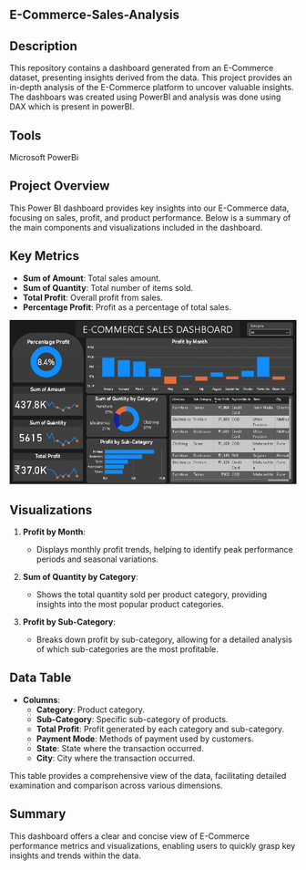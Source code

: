 ## E-Commerce-Sales-Analysis

## Description
This repository contains a dashboard generated from an E-Commerce dataset, presenting insights derived from the data. This project provides an in-depth analysis of the E-Commerce platform to uncover valuable insights. The dashboars was created using PowerBI and analysis was done using DAX which is present in powerBI.

## Tools
Microsoft PowerBi 

## Project Overview
This Power BI dashboard provides key insights into our E-Commerce data, focusing on sales, profit, and product performance. Below is a summary of the main components and visualizations included in the dashboard.

## Key Metrics
- **Sum of Amount**: Total sales amount.
- **Sum of Quantity**: Total number of items sold.
- **Total Profit**: Overall profit from sales.
- **Percentage Profit**: Profit as a percentage of total sales.

![Dashboard Overview](Files/E-Commerce-Dashboard.PNG)

## Visualizations 
1. **Profit by Month**:
   - Displays monthly profit trends, helping to identify peak performance periods and seasonal variations.
   
2. **Sum of Quantity by Category**:
   - Shows the total quantity sold per product category, providing insights into the most popular product categories.
   
3. **Profit by Sub-Category**:
   - Breaks down profit by sub-category, allowing for a detailed analysis of which sub-categories are the most profitable.

## Data Table
- **Columns**:
  - **Category**: Product category.
  - **Sub-Category**: Specific sub-category of products.
  - **Total Profit**: Profit generated by each category and sub-category.
  - **Payment Mode**: Methods of payment used by customers.
  - **State**: State where the transaction occurred.
  - **City**: City where the transaction occurred.
  
This table provides a comprehensive view of the data, facilitating detailed examination and comparison across various dimensions.

## Summary
This dashboard offers a clear and concise view of E-Commerce performance metrics and visualizations, enabling users to quickly grasp key insights and trends within the data.








